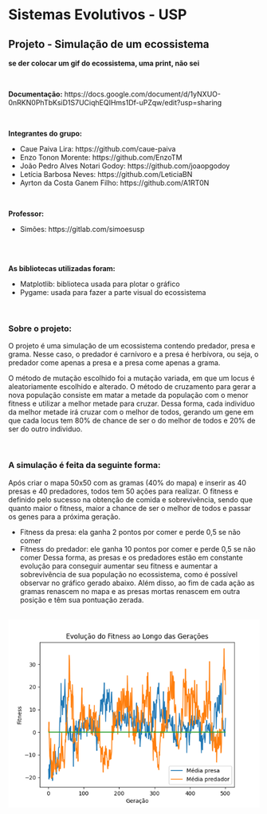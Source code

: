 # Sistemas Evolutivos - USP
## Projeto - Simulação de um ecossistema

<p><strong>se der colocar um gif do ecossistema, uma print, não sei</strong></p>

<br>
<p><strong>Documentação:</strong> https://docs.google.com/document/d/1yNXUO-0nRKN0PhTbKsiD1S7UCiqhEQIHms1Df-uPZqw/edit?usp=sharing</p>

<br>

<b>Integrantes do grupo:</b>
<ul>
  <li>Caue Paiva Lira: https://github.com/caue-paiva</li>
  <li>Enzo Tonon Morente: https://github.com/EnzoTM</li>
  <li>João Pedro Alves Notari Godoy: https://github.com/joaopgodoy</li>
  <li>Letícia Barbosa Neves: https://github.com/LeticiaBN</li>
  <li>Ayrton da Costa Ganem Filho: https://github.com/A1RT0N </li>
</ul>

<br>

<b>Professor:</b>
<br>
<ul>
  <li>Simões: https://gitlab.com/simoesusp</li>
</ul>

<br>
<br>

<b>As bibliotecas utilizadas foram:</b>
<ul>
  <li>Matplotlib: biblioteca usada para plotar o gráfico</li>
  <li>Pygame: usada para fazer a parte visual do ecossistema</li>
</ul>


<br>
<h3>Sobre o projeto:</h3>
O projeto é uma simulação de um ecossistema contendo predador, presa e grama. Nesse caso, o predador é carnívoro e a presa é herbívora, ou seja, o predador come apenas a presa e a presa come apenas a grama.

<br>

O método de mutação escolhido foi a mutação variada, em que um locus é aleatoriamente escolhido e alterado.
O método de cruzamento para gerar a nova população consiste em matar a metade da população com o menor fitness e utilizar a melhor metade para cruzar. Dessa forma, cada individuo da melhor metade irá cruzar com o melhor de todos, gerando um gene em que cada locus tem 80% de chance de ser o do melhor de todos e 20% de ser do outro individuo.

<br>

<h3>A simulação é feita da seguinte forma:</h3>

  Após criar o mapa 50x50 com as gramas (40% do mapa) e inserir as 40 presas e 40 predadores, todos tem 50 ações para realizar. O fitness e definido pelo sucesso na obtenção de comida e sobrevivência, sendo que quanto maior o fitness, maior a chance de ser o melhor de todos e passar os genes para a próxima geração.
- Fitness da presa: ela ganha 2 pontos por comer e perde 0,5 se não comer
- Fitness do predador: ele ganha 10 pontos por comer e perde 0,5 se não comer
Dessa forma, as presas e os predadores estão em constante evolução para conseguir aumentar seu fitness e aumentar a sobrevivência de sua população no ecossistema, como é possível observar no gráfico gerado abaixo.
Além disso, ao fim de cada ação as gramas renascem no mapa e as presas mortas renascem em outra posição e têm sua pontuação zerada.

<br>

<div align="center">
  <img src="https://github.com/EnzoTM/Ecossistema/blob/main/Simula%C3%A7%C3%A3o%20do%20Ecossistema/graficos/0.png?raw=true">
</div>

